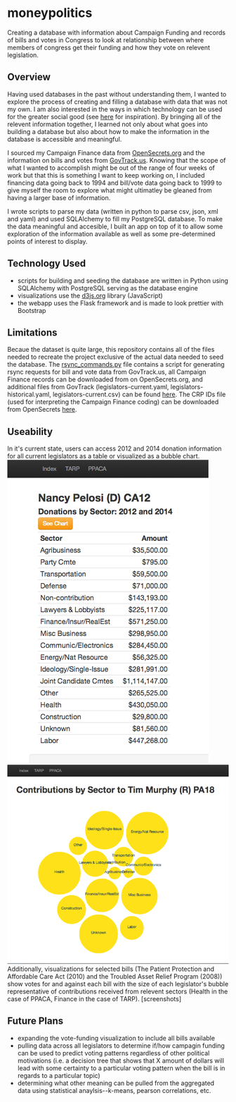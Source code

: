 moneypolitics
=============
Creating a database with information about Campaign Funding and records of bills and votes in Congress to look at relationship between where members of congress get their funding and how they vote on relevent legislation.

Overview
----------------------
Having used databases in the past without understanding them, I wanted to explore the process of creating and filling a database with data that was not my own.  I am also interested in the ways in which technology can be used for the greater social good (see [here](http://usatoday30.usatoday.com/tech/news/story/2012-07-20/pothole-app/56367586/1) for inspiration).  By bringing all of the relevent information together, I learned not only about what goes into building a database but also about how to make the information in the database is accessible and meaningful.

I sourced my Campaign Finance data from [OpenSecrets.org](http://www.opensecrets.org/) and the information on bills and votes from [GovTrack.us](https://www.govtrack.us/).  Knowing that the scope of what I wanted to accomplish might be out of the range of four weeks of work but that this is something I want to keep working on, I included financing data going back to 1994 and bill/vote data going back to 1999 to give myself the room to explore what might ultimatley be gleaned from having a larger base of information.  

I wrote scripts to parse my data (written in python to parse csv, json, xml and yaml) and used SQLAlchemy to fill my PostgreSQL database.  To make the data meaningful and accesible, I built an app on top of it to allow some exploration of the information available as well as some pre-determined points of interest to display.

Technology Used
----------------------
- scripts for building and seeding the database are written in Python using SQLAlchemy with PostgreSQL serving as the database engine
- visualizations use the [d3js.org](d3js.org) library (JavaScript)
- the webapp uses the Flask framework and is made to look prettier with Bootstrap

Limitations
----------------------
Becaue the dataset is quite large, this repository contains all of the files needed to recreate the project exclusive of the actual data needed to seed the database.  The [rsync_commands.py](https://github.com/katrinamariehh/moneypolitics/blob/master/rsync_commands.py) file contains a script for generating rsync requests for bill and vote data from GovTrack.us, all Campaign Finance records can be downloaded from on OpenSecrets.org, and additional files from GovTrack (legislators-current.yaml, legislators-historical.yaml, legislators-current.csv) can be found [here](https://www.govtrack.us/data/congress-legislators/).  The CRP IDs file (used for interpreting the Campaign Finance coding) can be downloaded from OpenSecrets [here](http://www.opensecrets.org/resources/create/api_doc.php).

Useability
----------------------
In it's current state, users can access 2012 and 2014 donation information for all current legislators as a table or visualized as a bubble chart.  
![screencap1](https://raw.githubusercontent.com/katrinamariehh/moneypolitics/master/screenshots/pelosi.png)
![screencap2](https://raw.githubusercontent.com/katrinamariehh/moneypolitics/master/screenshots/murphy.png)
Additionally, visualizations for selected bills (The Patient Protection and Affordable Care Act (2010) and the Troubled Asset Relief Program (2008)) show votes for and against each bill with the size of each legislator's bubble representative of contributions received from relevent sectors (Health in the case of PPACA, Finance in the case of TARP).
[screenshots]

Future Plans
----------------------
- expanding the vote-funding visualization to include all bills available
- pulling data across all legislators to determine if/how campagin funding can be used to predict voting patterns regardless of other political motivations (i.e. a decision tree that shows that X amount of dollars will lead with some certainty to a particular voting pattern when the bill is in regards to a particular topic)
- determining what other meaning can be pulled from the aggregated data using statistical anaylsis--k-means, pearson correlations, etc.
